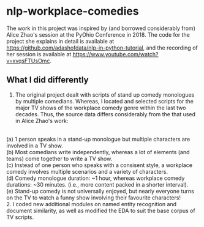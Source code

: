 # nlp-workplace-comedies

The work in this project was inspired by (and borrowed considerably from) Alice Zhao's session at the PyOhio Conference in 2018. The code for the project she explains in detail is available at https://github.com/adashofdata/nlp-in-python-tutorial, and the recording of her session is available at https://www.youtube.com/watch?v=xvqsFTUsOmc.
## What I did differently
1. The original project dealt with scripts of stand up comedy monologues by multiple comedians. Whereas, I located and selected scripts for the major TV shows of the workplace comedy genre within the last two decades. Thus, the source data differs considerably from the that used in Alice Zhao's work:

<br>
            (a) 1 person speaks in a stand-up monologue but multiple characters are involved in a TV show.<br>
            (b) Most comedians write independently, whereas a lot of elements (and teams) come together to write a TV show.<br>
            (c) Instead of one person who speaks with a consisent style, a workplace comedy involves multiple scenarios and a variety of characters.<br>
            (d) Comedy monologue duration: ~1 hour, whereas workplace comedy durations: ~30 minutes. (i.e., more content packed in a shorter interval).<br>
            (e) Stand-up comedy is not universally enjoyed, but nearly everyone turns on the TV to watch a funny show involving their favourite characters!<br>
2. I coded new additional modules on named entity recognition and document similarity,  as well as modified the EDA to suit the base corpus of TV scripts.
